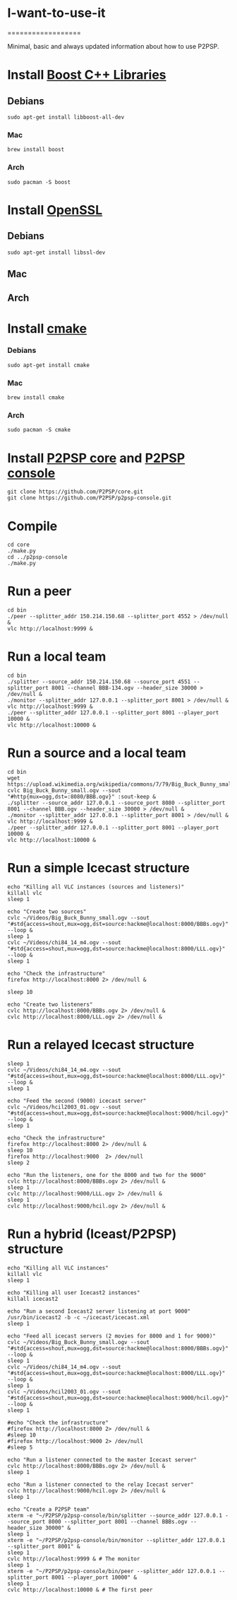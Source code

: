 # I-want-to-use-it
==================

Minimal, basic and always updated information about how to use P2PSP.

# Install [Boost C++ Libraries](http://www.boost.org)

## Debians

```
sudo apt-get install libboost-all-dev
```

### Mac

```
brew install boost
```

### Arch

```
sudo pacman -S boost
```
# Install [OpenSSL](https://www.openssl.org/)

## Debians

```
sudo apt-get install libssl-dev
```

## Mac

## Arch

# Install [cmake](https://cmake.org)

### Debians

```
sudo apt-get install cmake
```

### Mac

```
brew install cmake
```

### Arch

```
sudo pacman -S cmake
```

# Install [P2PSP core](https://github.com/P2PSP/core.git) and [P2PSP console](https://github.com/P2PSP/p2psp-console.git)

```
git clone https://github.com/P2PSP/core.git
git clone https://github.com/P2PSP/p2psp-console.git
```

# Compile

```
cd core
./make.py
cd ../p2psp-console
./make.py
```

# Run a peer

```
cd bin
./peer --splitter_addr 150.214.150.68 --splitter_port 4552 > /dev/null &
vlc http://localhost:9999 &
```

# Run a local team

```
cd bin
./splitter --source_addr 150.214.150.68 --source_port 4551 --splitter_port 8001 --channel BBB-134.ogv --header_size 30000 > /dev/null &
./monitor --splitter_addr 127.0.0.1 --splitter_port 8001 > /dev/null &
vlc http://localhost:9999 &
./peer --splitter_addr 127.0.0.1 --splitter_port 8001 --player_port 10000 &
vlc http://localhost:10000 &
```

# Run a source and a local team

```
cd bin
wget https://upload.wikimedia.org/wikipedia/commons/7/79/Big_Buck_Bunny_small.ogv
cvlc Big_Buck_Bunny_small.ogv --sout "#http{mux=ogg,dst=:8080/BBB.ogv}" :sout-keep &
./splitter --source_addr 127.0.0.1 --source_port 8080 --splitter_port 8001 --channel BBB.ogv --header_size 30000 > /dev/null &
./monitor --splitter_addr 127.0.0.1 --splitter_port 8001 > /dev/null &
vlc http://localhost:9999 &
./peer --splitter_addr 127.0.0.1 --splitter_port 8001 --player_port 10000 &
vlc http://localhost:10000 &
```

# Run a simple Icecast structure
```
echo "Killing all VLC instances (sources and listeners)"
killall vlc
sleep 1

echo "Create two sources"
cvlc ~/Videos/Big_Buck_Bunny_small.ogv --sout "#std{access=shout,mux=ogg,dst=source:hackme@localhost:8000/BBBs.ogv}" --loop &
sleep 1
cvlc ~/Videos/chi84_14_m4.ogv --sout "#std{access=shout,mux=ogg,dst=source:hackme@localhost:8000/LLL.ogv}" --loop &
sleep 1

echo "Check the infrastructure"
firefox http://localhost:8000 2> /dev/null &

sleep 10

echo "Create two listeners"
cvlc http://localhost:8000/BBBs.ogv 2> /dev/null &
cvlc http://localhost:8000/LLL.ogv 2> /dev/null &
```

# Run a relayed Icecast structure
```
sleep 1
cvlc ~/Videos/chi84_14_m4.ogv --sout "#std{access=shout,mux=ogg,dst=source:hackme@localhost:8000/LLL.ogv}" --loop &
sleep 1

echo "Feed the second (9000) icecast server"
cvlc ~/Videos/hcil2003_01.ogv --sout "#std{access=shout,mux=ogg,dst=source:hackme@localhost:9000/hcil.ogv}" --loop &
sleep 1

echo "Check the infrastructure"
firefox http://localhost:8000 2> /dev/null &
sleep 10
firefox http://localhost:9000  2> /dev/null
sleep 2

echo "Run the listeners, one for the 8000 and two for the 9000"
cvlc http://localhost:8000/BBBs.ogv 2> /dev/null &
sleep 1
cvlc http://localhost:9000/LLL.ogv 2> /dev/null &
sleep 1
cvlc http://localhost:9000/hcil.ogv 2> /dev/null &
```

# Run a hybrid (Iceast/P2PSP) structure
```
echo "Killing all VLC instances"
killall vlc
sleep 1

echo "Killing all user Icecast2 instances"
killall icecast2

echo "Run a second Icecast2 server listening at port 9000"
/usr/bin/icecast2 -b -c ~/icecast/icecast.xml
sleep 1

echo "Feed all icecast servers (2 movies for 8000 and 1 for 9000)"
cvlc ~/Videos/Big_Buck_Bunny_small.ogv --sout "#std{access=shout,mux=ogg,dst=source:hackme@localhost:8000/BBBs.ogv}" --loop &
sleep 1
cvlc ~/Videos/chi84_14_m4.ogv --sout "#std{access=shout,mux=ogg,dst=source:hackme@localhost:8000/LLL.ogv}" --loop &
sleep 1
cvlc ~/Videos/hcil2003_01.ogv --sout "#std{access=shout,mux=ogg,dst=source:hackme@localhost:9000/hcil.ogv}" --loop &
sleep 1

#echo "Check the infrastructure"
#firefox http://localhost:8000 2> /dev/null &
#sleep 10
#firefox http://localhost:9000 2> /dev/null
#sleep 5

echo "Run a listener connected to the master Icecast server"
cvlc http://localhost:8000/BBBs.ogv 2> /dev/null &
sleep 1

echo "Run a listener connected to the relay Icecast server"
cvlc http://localhost:9000/hcil.ogv 2> /dev/null &
sleep 1

echo "Create a P2PSP team"
xterm -e "~/P2PSP/p2psp-console/bin/splitter --source_addr 127.0.0.1 --source_port 8000 --splitter_port 8001 --channel BBBs.ogv --header_size 30000" &
sleep 1
xterm -e "~/P2PSP/p2psp-console/bin/monitor --splitter_addr 127.0.0.1 --splitter_port 8001" &
sleep 1
cvlc http://localhost:9999 & # The monitor
sleep 1
xterm -e "~/P2PSP/p2psp-console/bin/peer --splitter_addr 127.0.0.1 --splitter_port 8001 --player_port 10000" &
sleep 1
cvlc http://localhost:10000 & # The first peer
```
